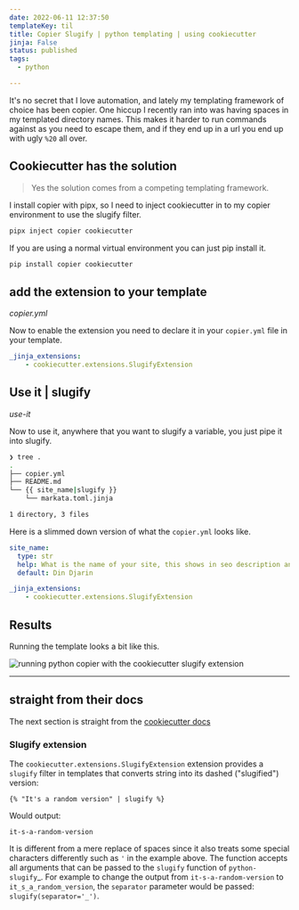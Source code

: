 ```yaml
---
date: 2022-06-11 12:37:50
templateKey: til
title: Copier Slugify | python templating | using cookiecutter
jinja: False
status: published
tags:
  - python

---
```


It's no secret that I love automation, and lately my templating framework of
choice has been copier.  One hiccup I recently ran into was having spaces in my
templated directory names.  This makes it harder to run commands against as you
need to escape them, and if they end up in a url you end up with ugly `%20` all
over.

## Cookiecutter has the solution

> Yes the solution comes from a competing templating framework.

I install copier with pipx, so I need to inject cookiecutter in to my copier
environment to use the slugify filter.

``` bash
pipx inject copier cookiecutter
```

If you are using a normal virtual environment you can just pip install it.

``` bash
pip install copier cookiecutter
```

## add the extension to your template

_copier.yml_

Now to enable the extension you need to declare it in your `copier.yml` file in
your template.

``` yaml
_jinja_extensions:
    - cookiecutter.extensions.SlugifyExtension
```
## Use it | slugify

_use-it_

Now to use it, anywhere that you want to slugify a variable, you just pipe it
into slugify.


``` bash
❯ tree .
.
├── copier.yml
├── README.md
└── {{ site_name|slugify }}
    └── markata.toml.jinja

1 directory, 3 files
```

Here is a slimmed down version of what the `copier.yml` looks like.

``` yml
site_name:
  type: str
  help: What is the name of your site, this shows in seo description and the site title.
  default: Din Djarin

_jinja_extensions:
    - cookiecutter.extensions.SlugifyExtension
```

## Results

Running the template looks a bit like this.

![running python copier with the cookiecutter slugify extension](https://screenshots.waylonwalker.com/copier-cookiecutter-slugify.webp)

---

## straight from their docs

The next section is straight from the [cookiecutter docs](
https://cookiecutter.readthedocs.io/en/latest/advanced/template_extensions.html#slugify-extension)

### Slugify extension

The `cookiecutter.extensions.SlugifyExtension` extension provides a `slugify`
filter in templates that converts string into its dashed ("slugified") version:


``` jinja
{% "It's a random version" | slugify %}
```

Would output:

```
it-s-a-random-version
```

It is different from a mere replace of spaces since it also treats some special
characters differently such as `'` in the example above. The function accepts
all arguments that can be passed to the `slugify` function of
`python-slugify`_. For example to change the output from
`it-s-a-random-version` to `it_s_a_random_version`, the `separator` parameter
would be passed: `slugify(separator='_')`.
